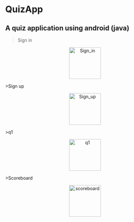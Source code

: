 # QuizApp
## A quiz application using android (java)
>Sign in
<p align="center">
<img alt="Sign_in" src="https://user-images.githubusercontent.com/78284492/162619570-923be85f-2073-40cb-9125-773348b1982a.jpg" width="100" height="100" />
</p>
>Sign up
<p align="center">
<img alt="Sign_up" src="https://user-images.githubusercontent.com/78284492/162619626-6f365eba-9897-41f5-87d0-4cf95d822f58.jpg" width="100" height="100" />
</p>
>q1
<p align="center">
<img alt="q1" src="https://user-images.githubusercontent.com/78284492/162619639-f7477e89-965b-49dd-8ac8-4a337da4d758.jpg" width="100" height="100" />
</p>
>Scoreboard
<p align="center">
<img alt="scoreboard" src="https://user-images.githubusercontent.com/78284492/162619652-ba8b0418-576f-4545-95c1-3279120ef6ce.jpg" width="100" height="100" />
</p>

